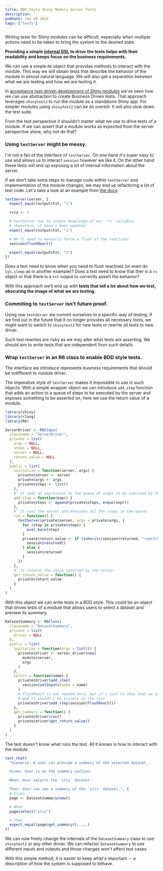 ```yaml
---
title: BDD Style Shiny Module Server Tests
description: ''
pubDate: Jan 30 2024
tags: ["tests"]
---
```


Writing tests for Shiny modules can be difficult, especially when multiple actions need to be taken to bring the system to the desired state.

**Providing a simple [internal DSL](https://martinfowler.com/bliki/InternalDslStyle.html) to drive the tests helps with their readability and keeps focus on the business requirements.**

We can use a simple `R6` object that provides methods to interact with the module. This way we will obtain tests that describe the behavior of the module in almost natural language. We will also get a separation between what we are testing and how we are testing it.

In [acceptance test-driven development of Shiny modules](../acceptance_test_driven_development_of_shiny_modules) we've seen how we can use abstraction to create Business Driven tests. That approach leverages `shinytest2` to run the module as a standalone Shiny app. For simpler modules using `shinytest2` can be an overkill. It will also slow down the test suite.

From the test perspective it shouldn't matter what we use to drive tests of a module. If we can assert that a module works as expected from the server perspective alone, why not do that?

### Using `testServer` might be messy.

I'm not a fan of the interface of `testServer`. On one hand it's super easy to use and allows us to interact `session` however we like it. On the other hand these tests will end up exposing a lot of internal information about the server.

If we don't take extra steps to manage code within `testServer` and implementation of the module changes, we may end up refactoring a lot of test code. Let's take a look at an example from [the docs](https://shiny.posit.co/r/articles/improve/server-function-testing/):

```r
testServer(server, {
  expect_equal(output$txt, "1")

  rv$a <- 2

  # testServer has no innate knowledge of our `rv` variable;
  # therefore, it hasn't been updated
  expect_equal(output$txt, "1")

  # We'll need to manually force a flush of the reactives
  session$flushReact()

  expect_equal(output$txt, "2")
})
```

Does a test need to know when you need to flush reactives (or even do `Sys.sleep` as in another example)? Does a test need to know that ther is a `rv` object or that there is a `txt` output to correctly assert the behavior?

With this approach we'll end up with **tests that tell a lot about how we test, obscuring the image of what we are testing.**

### Commiting to `testServer` isn't future proof.

Using raw `testServer` we commit ourselves to a specific way of testing. If we find out in the future that it no longer provides all necessary tools, we might want to switch to  `shinytest2` for new tests or rewrite all tests to new driver.

Such test rewrites are risky as we may alter what tests are asserting. We should aim to write tests that are independent from such details.

### Wrap `testServer` in an R6 class to enable BDD style tests.

The interface we introduce represents business requirements that should be indifferent to module driver.

The imperative style of `testServer` makes it impossible to use in such objects. With a simple wrapper object we can introduce `add_step` function that adds an action to a queue of steps to be executed by the server and exposes something to be asserted on, here we use the return value of a module.

```r
library(shiny)
library(rlang)
library(R6)

ServerDriver <- R6Class(
  classname = "ServerDriver",
  private = list(
    args = NULL,
    steps = NULL,
    server = NULL,
    return_value = NULL
  ),
  public = list(
    initialize = function(server, args) {
      private$server <- server
      private$args <- args
      private$steps <- list()
    },
    #' It adds an expression to the queue of steps to be executed by the server.
    add_step = function(expr) {
      private$steps <- append(private$steps, enquo(expr))
    },
    #' It runs the server and executes all the steps in the queue.
    run = function() {
      testServer(private$server, args = private$args, {
        for (step in private$steps) {
          eval_bare(step)
        }
        private$return_value <- if (inherits(session$returned, "reactive")) {
          session$returned()
        } else {
          session$returned
        }
      })
    },
    #' It returns the value returned by the server.
    get_return_value = function() {
      private$return_value
    }
  )
)
```

With this object we can write tests in a BDD style. This could be an object that drives tests of a module that allows users to select a dataset and preview its summary.

```r
DatasetSummary <- R6Class(
  classname = "DatasetSummary",
  private = list(
    driver = NULL
  ),
  public = list(
    initialize = function(args = list()) {
      private$driver <- server_driver$new(
        module$server,
        args
      )
    },
    select = function(name) {
      private$driver$add_step(
        session$setInputs(name = name)
      )
      # flushReact is not needed here, but it's just to show that we could add it here
      # and it wouldn't be visible in the test
      private$driver$add_step(session$flushReact())
    },
    get_summary = function() {
      private$driver$run()
      private$driver$get_return_value()
    }
  )
)
```

The test doesn't know what runs the test. All it knows is how to interact with the module.

```r
test_that(
  "Scenario: A user can preview a summary of the selected dataset.

  Given: User is at the summary section.

  When: User selects the 'iris' dataset.

  Then: User can see a summary of the 'iris' dataset.", {
  # Given
  page <- DatasetSummary$new()

  # When
  page$select("iris")

  # Then
  expect_equal(page$get_summary(), ...)
})
```

We can now freely change the internals of the `DatasetSummary` class to use `shinytest2` or any other driver. We can refactor `DatasetSummary` to use different inputs and outputs and those changes won't affect test cases.

With this simple method, it is easier to keep what's important -- a description of how the system is supposed to behave.
